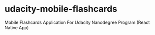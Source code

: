 # udacity-mobile-flashcards
Mobile Flashcards Application For Udacity Nanodegree Program (React Native App)
